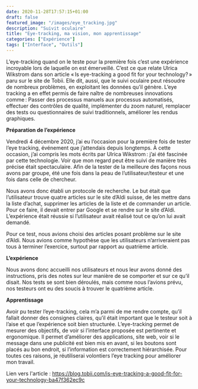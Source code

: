 ```yaml
---
date: 2020-11-28T17:57:15+01:00
draft: false
featured_image: "/images/eye_tracking.jpg"
description: "Suivit oculaire"
title: "Eye-tracking, ma vision, mon apprentissage"
categories: ["Expérience"]
tags: ["Interface", "Outils"]
---
```


L’eye-tracking quand on le teste pour la première fois c’est une expérience incroyable lors de laquelle on est émerveillé. C’est ce que relate Ulrica Wikstrom dans son article « Is eye-tracking a good fit for your technology? » paru sur le site de Tobii.
Elle dit, aussi, que le suivi oculaire peut résoudre de nombreux problèmes, en exploitant les données qu’il génère. 
L’eye tracking a en effet permis de faire naître de nombreuses innovations comme :
Passer des processus manuels aux processus automatisés, effectuer des contrôles de qualité, implémenter du zoom naturel, remplacer des tests ou questionnaires de suivi traditionnels, améliorer les rendus graphiques.

**Préparation de l’expérience**

Vendredi 4 décembre 2020, j’ai eu l’occasion pour la première fois de tester l’eye tracking, événement que j’attendais depuis longtemps. À cette occasion, j’ai compris les mots écrits par Ulrica Wikstrom : j’ai été fascinée par cette technologie. Voir que mon regard peut être suivi de manière très précise était spectaculaire.
Afin de la tester de la meilleure des façons nous avons par groupe, été une fois dans la peau de l’utilisateur/testeur et une fois dans celle de chercheur.

Nous avons donc établi un protocole de recherche.
Le but était que l’utilisateur trouve quatre articles sur le site d’Aldi suisse, de les mettre dans la liste d’achat, supprimer les articles de la liste et de commander un article.
Pour ce faire, il devait entrer par Google et se rendre sur le site d’Aldi.
L’expérience était réussie si l’utilisateur avait réalisé tout ce qu’on lui avait demandé.

Pour ce test, nous avions choisi des articles posant problème sur le site d’Aldi. Nous avions comme hypothèse que les utilisateurs n’arriveraient pas tous à terminer l’exercice, surtout par rapport au quatrième article.

**L’expérience**

Nous avons donc accueilli nos utilisateurs et nous leur avons donné des instructions, pris des notes sur leur manière de se comporter et sur ce qu’il disait. Nos tests se sont bien déroulés, mais comme nous l’avions prévu, nos testeurs ont eu des soucis à trouver le quatrième article.

**Apprentissage**

Avoir pu tester l’eye-tracking, cela m’a parmi de me rendre compte, qu’il fallait donner des consignes claires, qu’il était important que le testeur soit à l’aise et que l’expérience soit bien structurée.
L’eye-tracking permet de mesurer des objectifs, de voir si l’interface proposée est pertinente et ergonomique. Il permet d’améliorer des applications, site web, voir si le message dans une publicité est bien mis en avant, si les boutons sont placés au bon endroit, si l’information est correctement hiérarchisée. Pour toutes ces raisons, je réutiliserai volontiers l’eye tracking pour améliorer mon travail.

Lien vers l'article : https://blog.tobii.com/is-eye-tracking-a-good-fit-for-your-technology-ba47f362ec9c